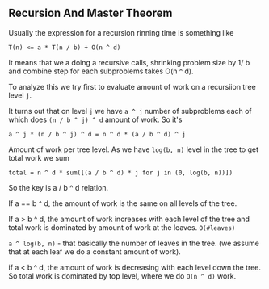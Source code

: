 ## Recursion And Master Theorem

Usually the expression for a recursion rinning time is something like

```
T(n) <= a * T(n / b) + O(n ^ d)
```

It means that we a doing a recursive calls, shrinking problem size by 1/ b and combine step for each subproblems takes O(n ^ d).

To analyze this we try first to evaluate amount of work on a recursiion tree level `j`.

It turns out that on level `j` we have `a ^ j` number of subproblems each of which does `(n / b ^ j) ^ d` amount of work. So it's

```
a ^ j * (n / b ^ j) ^ d = n ^ d * (a / b ^ d) ^ j
```

Amount of work per tree level. As we have `log(b, n)` level in the tree to get total work we sum 

```
total = n ^ d * sum([(a / b ^ d) * j for j in (0, log(b, n))])
```

So the key is a / b ^ d relation.

If a == b ^ d, the amount of work is the same on all levels of the tree.

If a > b ^ d, the amount of work increases with each level of the tree and total work is dominated by amount of work at the leaves. `O(#leaves)`

`a ^ log(b, n)` - that basically the number of leaves in the tree. (we assume that at each leaf we do a constant amount of work).

if a < b ^ d, the amount of work is decreasing with each level down the tree. So total work is dominated by top level, where we do `O(n ^ d)` work.